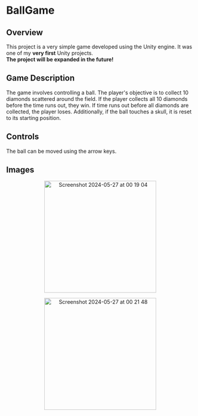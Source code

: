 # BallGame
<h2>Overview</h2>
<p>This project is a very simple game developed using the Unity engine. It was one of my <b>very first</b> Unity projects.
<br><b>The project will be expanded in the future!</b> </p>

<h2>Game Description</h2>
<p>The game involves controlling a ball. The player's objective is to collect 10 diamonds scattered around the field. If the player collects all 10 diamonds before the time runs out, they win. If time runs out before all diamonds are collected, the player loses. Additionally, if the ball touches a skull, it is reset to its starting position.</p>

<h2>Controls</h2>
<p>The ball can be moved using the arrow keys.</p>
<h2>Images</h2>

<p align = "center">
  <img width="300" alt="Screenshot 2024-05-27 at 00 19 04" src="https://github.com/majamichaelis/BallGame/assets/73911655/c65a3fd6-56d2-402e-9f0a-bab09c23f3b6">
</p>
<p align = "center">
  <img width="300" alt="Screenshot 2024-05-27 at 00 21 48" 
 src="https://github.com/majamichaelis/BallGame/assets/73911655/d2df25e7-114a-48b5-b1ef-9c08a6eb444b">
</p>

